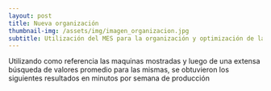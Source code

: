 ```yaml
---
layout: post
title: Nueva organización
thumbnail-img: /assets/img/imagen_organizacion.jpg
subtitle: Utilización del MES para la organización y optimización de la producción en la empresa
---
```


Utilizando como referencia las maquinas mostradas y luego de una extensa búsqueda de valores promedio para las mismas, se obtuvieron los siguientes resultados en minutos por semana de producción

<head>
    <title>Centered Table Example</title>
    <style>
        table {
            border-collapse: collapse;
            margin: 0 auto;
        }

        table, th, td {
            border: 1px solid black;
            text-align: center;
            padding: 10px;
        }
    </style>
</head>
<body>
    <table>
        <tr>
            <th>Proceso</th>
            <th>Máquina</th>
            <th>Producción</th>
            <th>Up Time</th>
            <th>Down Time</th>
            <th>Paradas</th>
            <th>MTBF</th>
            <th>MTTR</th>
        </tr>
        <tr>
            <td>Dosificación</td>
            <td>Dosificador por peso automático <br> lineal de 4 cabezales <br> 5g-1000g </td>
            <td>25s/1000g C/U</td>
            <td>2300</td>
            <td>17</td>
            <td>1</td>
            <td>2283</td>
            <td>17</td>   
        </tr>
        <tr>
            <td>Mezcla</td>
            <td>Mezcladora planetaria: <br> para el amasado de productos de <br> alta viscosidad y tixotropia</td>
            <td>10 minutos</td>
            <td>5800</td>
            <td>35</td>
            <td>1</td>
            <td>5765</td>
            <td>35</td>
        </tr>
        <tr>
            <td>Laminación</td>
            <td>Laminadora de masa <br> C: 430x1700 mm</td>
            <td>20 Unidades/min</td>
            <td>9000</td>
            <td>35</td>
            <td>1</td>
            <td>8965</td>
            <td>35</td>
        </tr>
        <tr>
            <td>Corte</td>
            <td>Laminadora industria para <br> arepas rellenas 40 c,</td>
            <td>4 Unidades/s</td>
            <td>9000</td>
            <td>35</td>
            <td>1</td>
            <td>8965</td>
            <td>35</td>
        </tr>
        <tr>
            <td>Horneado</td>
            <td>Horno tunel 1 nivel 40 <br> trabajables </td>
            <td>500 Unidades/h</td>
            <td>9000</td>
            <td>280</td>
            <td>1</td>
            <td>8720</td>
            <td>280</td>
        </tr>
    </table>
</body>


## Tiempos de producción y rendimiento de procesos

Realizando la simulación de la linea de producción por una semana, esta genera una gráfica general de rendimiento en cuestión de horas. Se presenta un esquema de la línea de producción
<div style="text-align:center">
  <img src="/Trabajo-final/assets/img/proceso propuesta.png" alt="Image" style="width:900px;height:450px;">
</div>
La gráfica general de Rendimiento
<div style="text-align:center">
  <img src="/Trabajo-final/assets/img/perfectos.jpg" alt="Image" style="width:900px;height:450px;">
</div>

De esta barra de datos se obtienen los siguientes valores de rendimiento:

<head>
    <title>Centered Table Example</title>
    <style>
        table {
            margin: 0 auto;
        }

        table, th, td {
            border: 1px solid black;
            text-align: center;
            padding: 10px;
        }
    </style>
</head>
<body>
    <table>
        <tr>
            <th style="text-align: center">Proceso</th>
            <th style="text-align: center">Rendimiento </th>
        </tr>
        <tr>
            <td style="text-align: center">Preparación de la masa</td>
            <td style="text-align: center">71%</td>
        </tr>
        <tr>
            <td style="text-align: center">Moldeado de la arepa</td>
            <td style="text-align: center">89%</td>
        </tr>
        <tr>
            <td style="text-align: center">Cocinado en el horno</td>
            <td style="text-align: center">95%</td>
        </tr>
        <tr>
            <td style="text-align: center">Empaquetado de la arepa</td>
            <td style="text-align: center">90%</td>
        </tr>
    </table>
</body>

Analizando los valores de rendimiento se puede observar que la maquina que está trabajando más tiempo es el horno, por lo que significa que tiene el proceso mas lento entre todos y retiene el producto durante la linea de producción, por lo que el proceso critico a solucionar es este. Cada proceso tiene diversos indices, con estos se evaluará cual es de todos es el proceso menos eficiente utilizando el indice global de eficiencia (OEE).

<ul>
    <li> <b><i>Preparación de la mezcla</i></b> </li>
    <img src="/Trabajo-final/assets/img/prepmasa.jpg" alt="Eficiencia">
    <li> <b><i>Moldeado de las arepas</i></b> </li>
    <img src="/Trabajo-final/assets/img/moldeo.jpg" alt="Eficiencia">
    <li> <b><i>Cocinado</i></b> </li>
    <img src="/Trabajo-final/assets/img/horno.jpg" alt="Eficiencia">
    <li> <b><i>Empaquetado</i></b> </li>
    <img src="/Trabajo-final/assets/img/empaquetamiento.jpg" alt="Eficiencia">
</ul>

Dando como resultado los siguientes tiempos de producción

<body>
    <table>
        <tr>
            <th style="text-align: center">Dia de producción</th>
            <th style="text-align: center"> Preparación de Masa</th>
            <th style="text-align: center"> Moldeado de Arepa</th>
            <th style="text-align: center"> Horno</th>
            <th style="text-align: center"> Empaquetado</th>
        </tr>
        <tr>
            <td style="text-align: center">Lunes-Jueves</td>
            <td style="text-align: center">15:12 min</td>
            <td style="text-align: center">25 min</td>
            <td style="text-align: center"> 60 min </td>
            <td style="text-align: center"> 47 min </td>
        </tr>
        <tr>
            <td style="text-align: center">Viernes</td>
            <td style="text-align: center">18:20 min</td>
            <td style="text-align: center">40 min</td>
            <td style="text-align: center">96 min </td>
            <td style="text-align: center"> 72 min </td>
        </tr>
        <tr>
            <td style="text-align: center">Sábado-Domingo</td>
            <td style="text-align: center"> 20:25 min</td>
            <td style="text-align: center">50 min</td>
            <td style="text-align: center">120 min </td>
            <td style="text-align: center">89 min </td>
        </tr>
    </table>
</body>

## Aumento en productividad

Una vez implementada la automatización a la empresa, se hace una comparación en el aumento en la productividad para las diferentes estaciones de operación.
<head>
    <title>Centered Table Example</title>
    <style>
        table {
            margin: 0 auto;
        }

        table, th, td {
            border: 1px solid black;
            text-align: center;
            padding: 10px;
        }
    </style>
</head>
<body>
    <table>
        <tr>
            <th style="text-align: center">Proceso</th>
            <th style="text-align: center">Aumento Productividad </th>
        </tr>
        <tr>
            <td style="text-align: center">Preparación de la masa</td>
            <td style="text-align: center">87%</td>
        </tr>
        <tr>
            <td style="text-align: center">Moldeado de la arepa</td>
            <td style="text-align: center">335%</td>
        </tr>
        <tr>
            <td style="text-align: center">Cocinado en el horno</td>
            <td style="text-align: center">297%</td>
        </tr>
        <tr>
            <td style="text-align: center">Empaquetado de la arepa</td>
            <td style="text-align: center">89%</td>
        </tr>
    </table>
</body>
